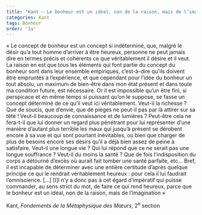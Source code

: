 ```yaml
---
title: "Kant – Le bonheur est un idéal, non de la raison, mais de l’imagination"
categories: Kant
tags: Bonheur
order: '1a'
---
```


«  Le concept de bonheur est un concept si indéterminé, que, malgré le désir qu’a tout homme d’arriver à être heureux, personne ne peut jamais dire en termes précis et cohérents ce que véritablement il désire et il veut. La raison en est que tous les éléments qui font partie du concept du bonheur sont dans leur ensemble empiriques, c’est-à-dire qu’ils doivent être empruntés à l’expérience, et que cependant pour l’idée du bonheur un tout absolu, un maximum de bien-être dans mon état présent et dans toute ma condition future, est nécessaire. Or il est impossible qu’un être fini, si perspicace et en même temps si puissant qu’on le suppose, se fasse un concept déterminé de ce qu’il veut ici véritablement. Veut-il la richesse ? Que de soucis, que d’envie, que de pièges ne peut-il pas par là attirer sur sa tête ! Veut-il beaucoup de connaissance et de lumières ? Peut-être cela ne fera-t-il que lui donner un regard plus pénétrant pour lui représenter d’une manière d’autant plus terrible les maux qui jusqu’à présent se dérobent encore  à sa vue et qui sont pourtant inévitables, ou bien que charger de plus de besoins encore ses désirs qu’il a déjà bien assez de peine à satisfaire. Veut-il une longue vie ? Qui lui répond que ce ne serait pas une longue souffrance ?  Veut-il du moins la santé ? Que de fois l’indisposition du corps a détourné d’excès où aurait fait tomber une santé parfaite, etc… Bref, il est incapable de déterminer avec une entière certitude d’après quelque principe ce qui le rendrait véritablement heureux : pour cela il lui faudrait l’omniscience. […] [I]l n’y a donc pas à cet égard d’impératif qui puisse commander, au sens strict du mot, de faire ce qui rend heureux, parce que le bonheur est un idéal, non de la raison, mais de l’imagination »

Kant, _Fondements de la Métaphysique des Mœurs_, 2<sup>e</sup> section
